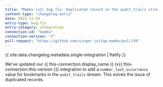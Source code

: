 ```yaml
---
title: "Mambu (v2) bug fix: Duplicated record in the audit_trails stream"
content-type: "changelog-entry"
date: 2021-11-29
entry-type: bug-fix
entry-category: integration
connection-id: "mambu"
connection-version: "2"
pull-request: "https://github.com/singer-io/tap-mambu/pull/59"
---
```

{{ site.data.changelog.metadata.single-integration | flatify }}

We've updated our {{ this-connection.display_name }} (v{{ this-connection.this-version }}) integration to add a `number_last_occurrence` value for bookmarks in the `audit_trails` stream. This solves the issue of duplicated records.